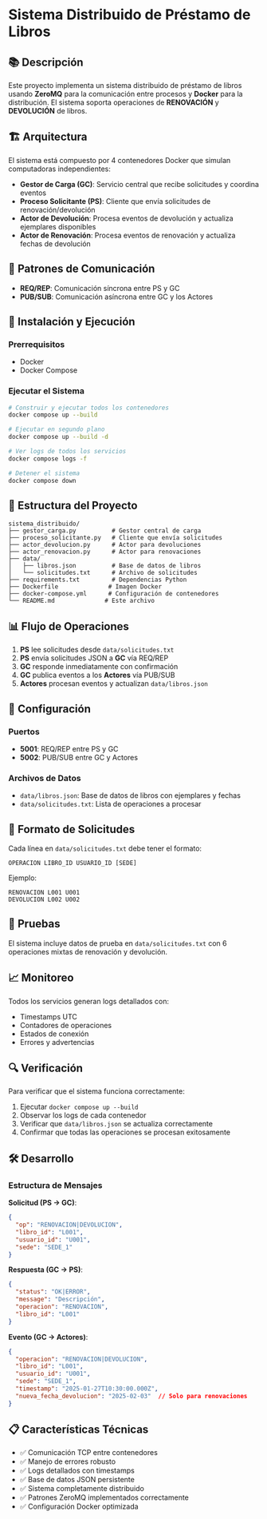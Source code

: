 # Sistema Distribuido de Préstamo de Libros

## 📚 Descripción

Este proyecto implementa un sistema distribuido de préstamo de libros usando **ZeroMQ** para la comunicación entre procesos y **Docker** para la distribución. El sistema soporta operaciones de **RENOVACIÓN** y **DEVOLUCIÓN** de libros.

## 🏗️ Arquitectura

El sistema está compuesto por 4 contenedores Docker que simulan computadoras independientes:

- **Gestor de Carga (GC)**: Servicio central que recibe solicitudes y coordina eventos
- **Proceso Solicitante (PS)**: Cliente que envía solicitudes de renovación/devolución
- **Actor de Devolución**: Procesa eventos de devolución y actualiza ejemplares disponibles
- **Actor de Renovación**: Procesa eventos de renovación y actualiza fechas de devolución

## 🔌 Patrones de Comunicación

- **REQ/REP**: Comunicación síncrona entre PS y GC
- **PUB/SUB**: Comunicación asíncrona entre GC y los Actores

## 🚀 Instalación y Ejecución

### Prerrequisitos

- Docker
- Docker Compose

### Ejecutar el Sistema

```bash
# Construir y ejecutar todos los contenedores
docker compose up --build

# Ejecutar en segundo plano
docker compose up --build -d

# Ver logs de todos los servicios
docker compose logs -f

# Detener el sistema
docker compose down
```

## 📁 Estructura del Proyecto

```
sistema_distribuido/
├── gestor_carga.py          # Gestor central de carga
├── proceso_solicitante.py   # Cliente que envía solicitudes
├── actor_devolucion.py      # Actor para devoluciones
├── actor_renovacion.py      # Actor para renovaciones
├── data/
│   ├── libros.json          # Base de datos de libros
│   └── solicitudes.txt      # Archivo de solicitudes
├── requirements.txt         # Dependencias Python
├── Dockerfile              # Imagen Docker
├── docker-compose.yml      # Configuración de contenedores
└── README.md              # Este archivo
```

## 📊 Flujo de Operaciones

1. **PS** lee solicitudes desde `data/solicitudes.txt`
2. **PS** envía solicitudes JSON a **GC** vía REQ/REP
3. **GC** responde inmediatamente con confirmación
4. **GC** publica eventos a los **Actores** vía PUB/SUB
5. **Actores** procesan eventos y actualizan `data/libros.json`

## 🔧 Configuración

### Puertos

- **5001**: REQ/REP entre PS y GC
- **5002**: PUB/SUB entre GC y Actores

### Archivos de Datos

- `data/libros.json`: Base de datos de libros con ejemplares y fechas
- `data/solicitudes.txt`: Lista de operaciones a procesar

## 📝 Formato de Solicitudes

Cada línea en `data/solicitudes.txt` debe tener el formato:
```
OPERACION LIBRO_ID USUARIO_ID [SEDE]
```

Ejemplo:
```
RENOVACION L001 U001
DEVOLUCION L002 U002
```

## 🧪 Pruebas

El sistema incluye datos de prueba en `data/solicitudes.txt` con 6 operaciones mixtas de renovación y devolución.

## 📈 Monitoreo

Todos los servicios generan logs detallados con:
- Timestamps UTC
- Contadores de operaciones
- Estados de conexión
- Errores y advertencias

## 🔍 Verificación

Para verificar que el sistema funciona correctamente:

1. Ejecutar `docker compose up --build`
2. Observar los logs de cada contenedor
3. Verificar que `data/libros.json` se actualiza correctamente
4. Confirmar que todas las operaciones se procesan exitosamente

## 🛠️ Desarrollo

### Estructura de Mensajes

**Solicitud (PS → GC)**:
```json
{
  "op": "RENOVACION|DEVOLUCION",
  "libro_id": "L001",
  "usuario_id": "U001",
  "sede": "SEDE_1"
}
```

**Respuesta (GC → PS)**:
```json
{
  "status": "OK|ERROR",
  "message": "Descripción",
  "operacion": "RENOVACION",
  "libro_id": "L001"
}
```

**Evento (GC → Actores)**:
```json
{
  "operacion": "RENOVACION|DEVOLUCION",
  "libro_id": "L001",
  "usuario_id": "U001",
  "sede": "SEDE_1",
  "timestamp": "2025-01-27T10:30:00.000Z",
  "nueva_fecha_devolucion": "2025-02-03"  // Solo para renovaciones
}
```

## 📋 Características Técnicas

- ✅ Comunicación TCP entre contenedores
- ✅ Manejo de errores robusto
- ✅ Logs detallados con timestamps
- ✅ Base de datos JSON persistente
- ✅ Sistema completamente distribuido
- ✅ Patrones ZeroMQ implementados correctamente
- ✅ Configuración Docker optimizada
